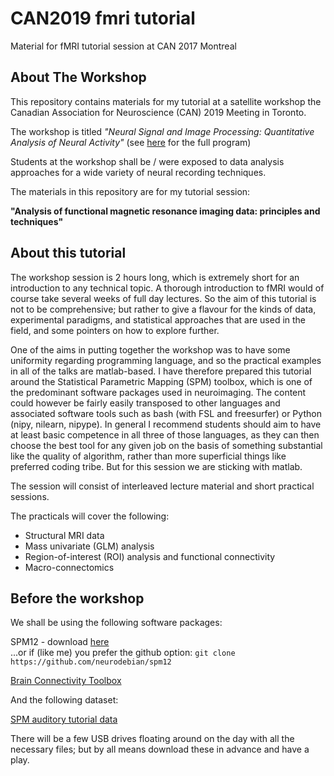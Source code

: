 # CAN2019 fmri tutorial

Material for fMRI tutorial session at CAN 2017 Montreal




## About The Workshop


This repository contains materials for my tutorial at a satellite workshop the Canadian Association for Neuroscience (CAN) 2019 Meeting in Toronto. 

The workshop is titled  *"Neural Signal and Image Processing: Quantitative Analysis of Neural Activity"* (see [here](https://can-acn.org/2019-satellite-symposia/satellite-6-neural-signal-and-image-processing-quantitative-analysis-of-neural-activity) for the full program)


Students at the workshop shall be / were exposed to data analysis approaches for a wide variety of neural recording techniques. 


The materials in this repository are for my tutorial session:

**"Analysis of functional magnetic resonance imaging data: principles and techniques"**



## About this tutorial

The workshop session is 2 hours long, which is extremely short for an introduction to any technical topic. A thorough introduction to fMRI would of course take several weeks of full day lectures. So the aim of this tutorial is not to be comprehensive; but rather to give a flavour for the kinds of data, experimental paradigms, and statistical approaches that are used in the field, and some pointers on how to explore further. 


One of the aims in putting together the workshop was to have some uniformity regarding programming language, and so the practical examples in all of the talks are matlab-based. I have therefore prepared this tutorial around the Statistical Parametric Mapping (SPM) toolbox, which is one of the predominant software packages used in neuroimaging. The content could however be fairly easily transposed to other languages and associated software tools such as bash (with FSL and freesurfer) or Python (nipy, nilearn, nipype). In general I recommend students should aim to have at least basic competence in all three of those languages, as they can then choose the best tool for any given job on the basis of something substantial like the quality of algorithm, rather than more superficial things like preferred coding tribe. But for this session we are sticking with matlab. 

The session will consist of interleaved lecture material and short practical sessions.

The practicals will cover the following:

- Structural MRI data
- Mass univariate (GLM) analysis
- Region-of-interest (ROI) analysis and functional connectivity
- Macro-connectomics





## Before the workshop


We shall be using the following software packages:

SPM12 - download [here](http://www.fil.ion.ucl.ac.uk/spm/software/spm12/)  
...or if (like me) you prefer the github option: `git clone https://github.com/neurodebian/spm12`


[Brain Connectivity Toolbox](https://sites.google.com/site/bctnet/Home)


And the following dataset:

[SPM auditory tutorial data](http://www.fil.ion.ucl.ac.uk/spm/download/data/MoAEpilot/MoAEpilot.zip)


There will be a few USB drives floating around on the day with all the necessary files; but by all means download these in advance and have a play. 




